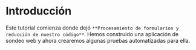 # Introducción

Este tutorial comienza donde dejó `**Procesamiento de formularios y reducción de nuestro código**`. Hemos construido una aplicación de sondeo web y ahora crearemos algunas pruebas automatizadas para ella.
